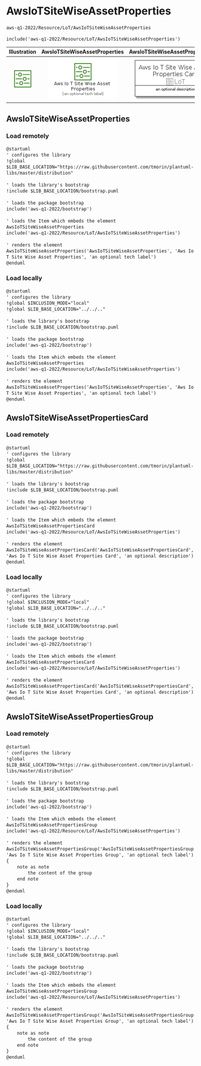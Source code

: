# AwsIoTSiteWiseAssetProperties


```text
aws-q1-2022/Resource/LoT/AwsIoTSiteWiseAssetProperties
```

```text
include('aws-q1-2022/Resource/LoT/AwsIoTSiteWiseAssetProperties')
```



| Illustration | AwsIoTSiteWiseAssetProperties | AwsIoTSiteWiseAssetPropertiesCard | AwsIoTSiteWiseAssetPropertiesGroup |
| :---: | :---: | :---: | :---: |
| ![illustration for Illustration](../../../aws-q1-2022/Resource/LoT/AwsIoTSiteWiseAssetProperties.png) | ![illustration for AwsIoTSiteWiseAssetProperties](../../../aws-q1-2022/Resource/LoT/AwsIoTSiteWiseAssetProperties.Local.png) | ![illustration for AwsIoTSiteWiseAssetPropertiesCard](../../../aws-q1-2022/Resource/LoT/AwsIoTSiteWiseAssetPropertiesCard.Local.png) | ![illustration for AwsIoTSiteWiseAssetPropertiesGroup](../../../aws-q1-2022/Resource/LoT/AwsIoTSiteWiseAssetPropertiesGroup.Local.png) |




## AwsIoTSiteWiseAssetProperties

### Load remotely
```plantuml
@startuml
' configures the library
!global $LIB_BASE_LOCATION="https://raw.githubusercontent.com/tmorin/plantuml-libs/master/distribution"

' loads the library's bootstrap
!include $LIB_BASE_LOCATION/bootstrap.puml

' loads the package bootstrap
include('aws-q1-2022/bootstrap')

' loads the Item which embeds the element AwsIoTSiteWiseAssetProperties
include('aws-q1-2022/Resource/LoT/AwsIoTSiteWiseAssetProperties')

' renders the element
AwsIoTSiteWiseAssetProperties('AwsIoTSiteWiseAssetProperties', 'Aws Io T Site Wise Asset Properties', 'an optional tech label')
@enduml
```

### Load locally
```plantuml
@startuml
' configures the library
!global $INCLUSION_MODE="local"
!global $LIB_BASE_LOCATION="../../.."

' loads the library's bootstrap
!include $LIB_BASE_LOCATION/bootstrap.puml

' loads the package bootstrap
include('aws-q1-2022/bootstrap')

' loads the Item which embeds the element AwsIoTSiteWiseAssetProperties
include('aws-q1-2022/Resource/LoT/AwsIoTSiteWiseAssetProperties')

' renders the element
AwsIoTSiteWiseAssetProperties('AwsIoTSiteWiseAssetProperties', 'Aws Io T Site Wise Asset Properties', 'an optional tech label')
@enduml
```

## AwsIoTSiteWiseAssetPropertiesCard

### Load remotely
```plantuml
@startuml
' configures the library
!global $LIB_BASE_LOCATION="https://raw.githubusercontent.com/tmorin/plantuml-libs/master/distribution"

' loads the library's bootstrap
!include $LIB_BASE_LOCATION/bootstrap.puml

' loads the package bootstrap
include('aws-q1-2022/bootstrap')

' loads the Item which embeds the element AwsIoTSiteWiseAssetPropertiesCard
include('aws-q1-2022/Resource/LoT/AwsIoTSiteWiseAssetProperties')

' renders the element
AwsIoTSiteWiseAssetPropertiesCard('AwsIoTSiteWiseAssetPropertiesCard', 'Aws Io T Site Wise Asset Properties Card', 'an optional description')
@enduml
```

### Load locally
```plantuml
@startuml
' configures the library
!global $INCLUSION_MODE="local"
!global $LIB_BASE_LOCATION="../../.."

' loads the library's bootstrap
!include $LIB_BASE_LOCATION/bootstrap.puml

' loads the package bootstrap
include('aws-q1-2022/bootstrap')

' loads the Item which embeds the element AwsIoTSiteWiseAssetPropertiesCard
include('aws-q1-2022/Resource/LoT/AwsIoTSiteWiseAssetProperties')

' renders the element
AwsIoTSiteWiseAssetPropertiesCard('AwsIoTSiteWiseAssetPropertiesCard', 'Aws Io T Site Wise Asset Properties Card', 'an optional description')
@enduml
```

## AwsIoTSiteWiseAssetPropertiesGroup

### Load remotely
```plantuml
@startuml
' configures the library
!global $LIB_BASE_LOCATION="https://raw.githubusercontent.com/tmorin/plantuml-libs/master/distribution"

' loads the library's bootstrap
!include $LIB_BASE_LOCATION/bootstrap.puml

' loads the package bootstrap
include('aws-q1-2022/bootstrap')

' loads the Item which embeds the element AwsIoTSiteWiseAssetPropertiesGroup
include('aws-q1-2022/Resource/LoT/AwsIoTSiteWiseAssetProperties')

' renders the element
AwsIoTSiteWiseAssetPropertiesGroup('AwsIoTSiteWiseAssetPropertiesGroup', 'Aws Io T Site Wise Asset Properties Group', 'an optional tech label') {
    note as note
        the content of the group
    end note
}
@enduml
```

### Load locally
```plantuml
@startuml
' configures the library
!global $INCLUSION_MODE="local"
!global $LIB_BASE_LOCATION="../../.."

' loads the library's bootstrap
!include $LIB_BASE_LOCATION/bootstrap.puml

' loads the package bootstrap
include('aws-q1-2022/bootstrap')

' loads the Item which embeds the element AwsIoTSiteWiseAssetPropertiesGroup
include('aws-q1-2022/Resource/LoT/AwsIoTSiteWiseAssetProperties')

' renders the element
AwsIoTSiteWiseAssetPropertiesGroup('AwsIoTSiteWiseAssetPropertiesGroup', 'Aws Io T Site Wise Asset Properties Group', 'an optional tech label') {
    note as note
        the content of the group
    end note
}
@enduml
```


